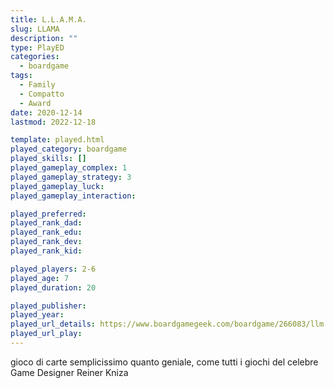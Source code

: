 ```yaml
---
title: L.L.A.M.A.
slug: LLAMA
description: ""
type: PlayED
categories:
  - boardgame
tags:
  - Family
  - Compatto
  - Award
date: 2020-12-14
lastmod: 2022-12-18

template: played.html
played_category: boardgame
played_skills: []
played_gameplay_complex: 1
played_gameplay_strategy: 3
played_gameplay_luck:
played_gameplay_interaction: 

played_preferred: 
played_rank_dad: 
played_rank_edu: 
played_rank_dev: 
played_rank_kid: 

played_players: 2-6
played_age: 7
played_duration: 20

played_publisher: 
played_year: 
played_url_details: https://www.boardgamegeek.com/boardgame/266083/llm
played_url_play: 
---
```



gioco di carte semplicissimo quanto geniale, come tutti i giochi del celebre Game Designer Reiner Kniza


